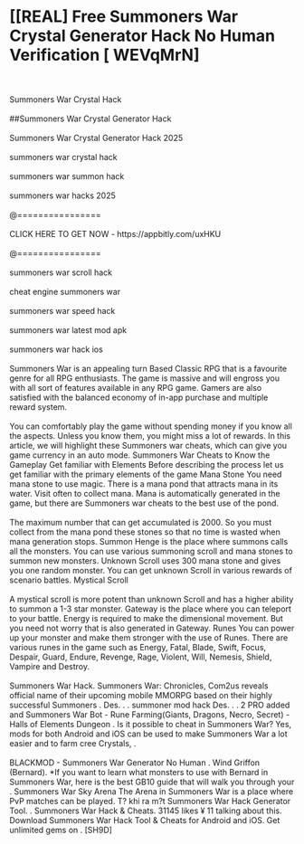 # [[REAL] Free Summoners War Crystal Generator Hack No Human Verification [ WEVqMrN]
<br>
<br>Summoners War Crystal Hack
<br>
<br>##Summoners War Crystal Generator Hack
<br>
<br>Summoners War Crystal Generator Hack 2025
<br>
<br>summoners war crystal hack
<br>
<br>summoners war summon hack
<br>
<br>summoners war hacks 2025
<br>
<br>@================
<br>
<br>CLICK HERE TO GET NOW - https://appbitly.com/uxHKU

<br>
<br>@================
<br>
<br>summoners war scroll hack
<br>
<br>cheat engine summoners war
<br>
<br>summoners war speed hack
<br>
<br>summoners war latest mod apk
<br>
<br>summoners war hack ios
<br>
<br>Summoners War is an appealing turn Based Classic RPG that is a favourite genre for all RPG enthusiasts.  The game is massive and will engross you with all sort of features available in any RPG game.  Gamers are also satisfied with the balanced economy of in-app purchase and multiple reward system. 
<br>
<br>You can comfortably play the game without spending money if you know all the aspects.  Unless you know them, you might miss a lot of rewards.  In this article, we will highlight these Summoners war cheats, which can give you game currency in an auto mode.  Summoners War Cheats to Know the Gameplay Get familiar with Elements Before describing the process let us get familiar with the primary elements of the game Mana Stone You need mana stone to use magic.  There is a mana pond that attracts mana in its water.  Visit often to collect mana.  Mana is automatically generated in the game, but there are Summoners war cheats to the best use of the pond. 
<br>
<br>The maximum number that can get accumulated is 2000.  So you must collect from the mana pond these stones so that no time is wasted when mana generation stops.  Summon Henge is the place where summons calls all the monsters.  You can use various summoning scroll and mana stones to summon new monsters.  Unknown Scroll uses 300 mana stone and gives you one random monster.  You can get unknown Scroll in various rewards of scenario battles.  Mystical Scroll
<br>
<br>A mystical scroll is more potent than unknown Scroll and has a higher ability to summon a 1-3 star monster.  Gateway is the place where you can teleport to your battle.  Energy is required to make the dimensional movement.  But you need not worry that is also generated in Gateway.  Runes You can power up your monster and make them stronger with the use of Runes.  There are various runes in the game such as Energy, Fatal, Blade, Swift, Focus, Despair, Guard, Endure, Revenge, Rage, Violent, Will, Nemesis, Shield, Vampire and Destroy. 
<br>
<br>Summoners War Hack.  Summoners War: Chronicles, Com2us reveals official name of their upcoming mobile MMORPG based on their highly successful Summoners .  Des. . .  summoner mod hack Des. . .  2 PRO added and Summoners War Bot - Rune Farming(Giants, Dragons, Necro, Secret) - Halls of Elements Dungeon .  Is it possible to cheat in Summoners War? Yes, mods for both Android and iOS can be used to make Summoners War a lot easier and to farm cree Crystals, . 
<br>
<br>BLACKMOD - Summoners War Generator No Human .  Wind Griffon (Bernard).  *If you want to learn what monsters to use with Bernard in Summoners War, here is the best GB10 guide that will walk you through your .  Summoners War Sky Arena The Arena in Summoners War is a place where PvP matches can be played.  T? khi ra m?t Summoners War Hack Generator Tool. .  Summoners War Hack & Cheats.  31145 likes ¥ 11 talking about this.  Download Summoners War Hack Tool & Cheats for Android and iOS.  Get unlimited gems on .  [SH9D]
<br>

